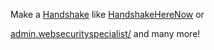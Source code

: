 Make a [Handshake](httpS://handshake.org/) like [HandshakeHereNow](http://hns.handshakeherenow/) or

[admin.websecurityspecialist/](http://admin.websecurityspecialist/) and many more!
